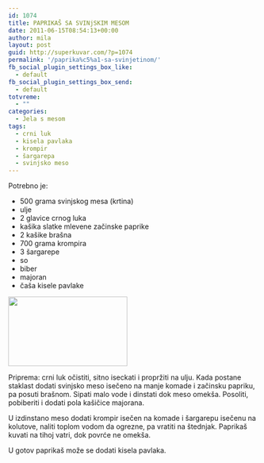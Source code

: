 ```yaml
---
id: 1074
title: PAPRIKAŠ SA SVINjSKIM MESOM
date: 2011-06-15T08:54:13+00:00
author: mila
layout: post
guid: http://superkuvar.com/?p=1074
permalink: '/paprika%c5%a1-sa-svinjetinom/'
fb_social_plugin_settings_box_like:
  - default
fb_social_plugin_settings_box_send:
  - default
totvreme:
  - ""
categories:
  - Jela s mesom
tags:
  - crni luk
  - kisela pavlaka
  - krompir
  - šargarepa
  - svinjsko meso
---
```

Potrebno je:

  * 500 grama svinjskog mesa (krtina)
  * ulje
  * 2 glavice crnog luka
  * kašika slatke mlevene začinske paprike
  * 2 kašike brašna
  * 700 grama krompira
  * 3 šargarepe
  * so
  * biber
  * majoran
  * čaša kisele pavlake

<img class="alignnone size-full wp-image-1077" title="paprikas" src="//superkuvar.com/wp-content/uploads/2011/06/paprikas-e1308127906577.jpg" alt="" width="240" height="140" /> 

Priprema: crni luk očistiti, sitno iseckati i propržiti na ulju. Kada postane staklast dodati svinjsko meso isečeno na manje komade i začinsku papriku, pa posuti brašnom. Sipati malo vode i dinstati dok meso omekša. Posoliti, pobiberiti i dodati pola kašičice majorana.

U izdinstano meso dodati krompir isečen na komade i šargarepu isečenu na kolutove, naliti toplom vodom da ogrezne, pa vratiti na štednjak. Paprikaš kuvati na tihoj vatri, dok povrće ne omekša.

U gotov paprikaš može se dodati kisela pavlaka.